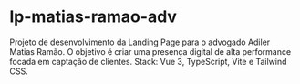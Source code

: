 # lp-matias-ramao-adv
Projeto de desenvolvimento da Landing Page para o advogado Adiler Matias Ramão. O objetivo é criar uma presença digital de alta performance focada em captação de clientes. Stack: Vue 3, TypeScript, Vite e Tailwind CSS.
